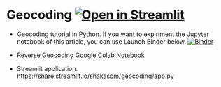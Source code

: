 # Geocoding [![Open in Streamlit](https://static.streamlit.io/badges/streamlit_badge_black_white.svg)](https://share.streamlit.io/shakasom/geocoding/app.py)


* Geocoding tutorial in Python. If you want to expiriment the Jupyter notebook of this article, you can use Launch Binder below.
    [![Binder](https://mybinder.org/badge_logo.svg)](https://mybinder.org/v2/gh/shakasom/geocoding/master)



* Reverse Geocoding 
  [Google Colab Notebook](https://github.com/shakasom/geocoding/blob/master/ReverseGeocoding.ipynb)

* Streamlit application.
  https://share.streamlit.io/shakasom/geocoding/app.py
  
